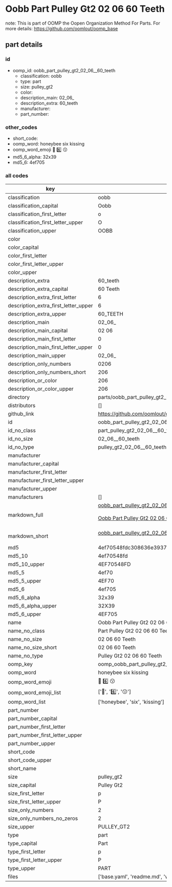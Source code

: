 # Oobb Part Pulley Gt2 02 06  60 Teeth  

note: This is part of OOMP the Oopen Organization Method For Parts. For more details: https://github.com/oomlout/oomp_base

##  part details





### id
* oomp_id: oobb_part_pulley_gt2_02_06__60_teeth
  * classification: oobb
  * type: part
  * size: pulley_gt2
  * color: 
  * description_main: 02_06_
  * description_extra: 60_teeth
  * manufacturer: 
  * part_number: 

### other_codes
* short_code: 
* oomp_word: honeybee six kissing
* oomp_word_emoji :honeybee: :six: :kissing:
* md5_6_alpha: 32x39
* md5_6: 4ef705

### all codes 
| key | value |  
| --- | --- |  
| classification | oobb |  
| classification_capital | Oobb |  
| classification_first_letter | o |  
| classification_first_letter_upper | O |  
| classification_upper | OOBB |  
| color |  |  
| color_capital |  |  
| color_first_letter |  |  
| color_first_letter_upper |  |  
| color_upper |  |  
| description_extra | 60_teeth |  
| description_extra_capital | 60 Teeth |  
| description_extra_first_letter | 6 |  
| description_extra_first_letter_upper | 6 |  
| description_extra_upper | 60_TEETH |  
| description_main | 02_06_ |  
| description_main_capital | 02 06  |  
| description_main_first_letter | 0 |  
| description_main_first_letter_upper | 0 |  
| description_main_upper | 02_06_ |  
| description_only_numbers | 0206 |  
| description_only_numbers_short | 206 |  
| description_or_color | 206 |  
| description_or_color_upper | 206 |  
| directory | parts/oobb_part_pulley_gt2_02_06__60_teeth |  
| distributors | [] |  
| github_link | https://github.com/oomlout/oomlout_oomp_part_src/tree/main/parts/oobb_part_pulley_gt2_02_06__60_teeth/working |  
| id | oobb_part_pulley_gt2_02_06__60_teeth |  
| id_no_class | part_pulley_gt2_02_06__60_teeth |  
| id_no_size | 02_06__60_teeth |  
| id_no_type | pulley_gt2_02_06__60_teeth |  
| manufacturer |  |  
| manufacturer_capital |  |  
| manufacturer_first_letter |  |  
| manufacturer_first_letter_upper |  |  
| manufacturer_upper |  |  
| manufacturers | [] |  
| markdown_full | [oobb_part_pulley_gt2_02_06__60_teeth](https://github.com/oomlout/oomlout_oomp_part_src/tree/main/parts/oobb_part_pulley_gt2_02_06__60_teeth/working)<br>[](https://github.com/oomlout/oomlout_oomp_part_src/tree/main/parts/oobb_part_pulley_gt2_02_06__60_teeth/working)<br>[Oobb Part Pulley Gt2 02 06  60 Teeth](https://github.com/oomlout/oomlout_oomp_part_src/tree/main/parts/oobb_part_pulley_gt2_02_06__60_teeth/working)<br><br> |  
| markdown_short | [oobb_part_pulley_gt2_02_06__60_teeth](https://github.com/oomlout/oomlout_oomp_part_src/tree/main/parts/oobb_part_pulley_gt2_02_06__60_teeth/working)<br><br> |  
| md5 | 4ef70548fdc308636e3937b4f436d7b7 |  
| md5_10 | 4ef70548fd |  
| md5_10_upper | 4EF70548FD |  
| md5_5 | 4ef70 |  
| md5_5_upper | 4EF70 |  
| md5_6 | 4ef705 |  
| md5_6_alpha | 32x39 |  
| md5_6_alpha_upper | 32X39 |  
| md5_6_upper | 4EF705 |  
| name | Oobb Part Pulley Gt2 02 06  60 Teeth |  
| name_no_class | Part Pulley Gt2 02 06  60 Teeth |  
| name_no_size | 02 06  60 Teeth |  
| name_no_size_short | 02 06  60 Teeth |  
| name_no_type | Pulley Gt2 02 06  60 Teeth |  
| oomp_key | oomp_oobb_part_pulley_gt2_02_06__60_teeth |  
| oomp_word | honeybee six kissing |  
| oomp_word_emoji | :honeybee: :six: :kissing: |  
| oomp_word_emoji_list | [':honeybee:', ':six:', ':kissing:'] |  
| oomp_word_list | ['honeybee', 'six', 'kissing'] |  
| part_number |  |  
| part_number_capital |  |  
| part_number_first_letter |  |  
| part_number_first_letter_upper |  |  
| part_number_upper |  |  
| short_code |  |  
| short_code_upper |  |  
| short_name |  |  
| size | pulley_gt2 |  
| size_capital | Pulley Gt2 |  
| size_first_letter | p |  
| size_first_letter_upper | P |  
| size_only_numbers | 2 |  
| size_only_numbers_no_zeros | 2 |  
| size_upper | PULLEY_GT2 |  
| type | part |  
| type_capital | Part |  
| type_first_letter | p |  
| type_first_letter_upper | P |  
| type_upper | PART |  
| files | ['base.yaml', 'readme.md', 'working.json', 'working.yaml'] |  
